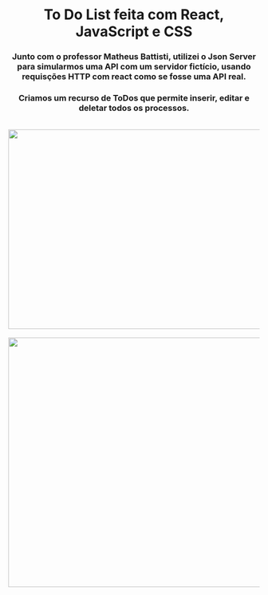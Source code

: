 <div align="center">
  <h1>To Do List feita com React, JavaScript e CSS</h1>
</div>

<div align="center">
  <h3>Junto com o professor Matheus Battisti, utilizei o Json Server para simularmos uma API com um servidor fictício, usando requisções HTTP 
  com react como se fosse uma API real.</h3>
</div>

<div align="center">
<h3>Criamos um recurso de ToDos que permite inserir, editar e deletar todos os processos.</h3>
</div>

<br>




<div align="center">

<img src="https://user-images.githubusercontent.com/110649796/217393738-7974e37d-3512-4655-b86a-be4bebc1552f.png" width="600" height="400">

</div>

<br>

<div align="center">

<img src="https://user-images.githubusercontent.com/110649796/217396633-d80aaa35-c125-461f-83b2-a1ef8e7076c3.png" width="600" height="500">

</div>
